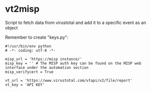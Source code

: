 # vt2misp
Script to fetch data from virustotal and add it to a specific event as an object

Remember to create "keys.py":
```
#!/usr/bin/env python
# -*- coding: utf-8 -*-

misp_url = 'https://misp instance/'
misp_key = '' # The MISP auth key can be found on the MISP web interface under the automation section
misp_verifycert = True

vt_url = 'https://www.virustotal.com/vtapi/v2/file/report'
vt_key = 'API KEY'
```
